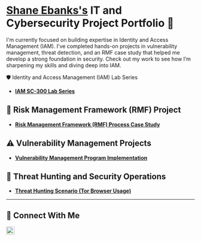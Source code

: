 # <a href="https://www.linkedin.com/in/shaneebanks/">Shane Ebanks's</a> IT and Cybersecurity Project Portfolio 🔐

I'm currently focused on building expertise in Identity and Access Management (IAM). I’ve completed hands-on projects in vulnerability management, threat detection, and an RMF case study that helped me develop a strong foundation in security. Check out my work to see how I’m sharpening my skills and diving deep into IAM.

🛡️ Identity and Access Management (IAM) Lab Series

- **[IAM SC-300 Lab Series](https://github.com/Sebanks1/vulnerability-management-program)**

## 🚀 Risk Management Framework (RMF) Project

- **[Risk Management Framework (RMF) Process Case Study](https://github.com/Sebanks1/RMF-Process-Case-Study)**
  
## ⚠️ Vulnerability Management Projects

- **[Vulnerability Management Program Implementation](https://github.com/Sebanks1/vulnerability-management-program)**


## 🚨 Threat Hunting and Security Operations

- **[Threat Hunting Scenario (Tor Browser Usage)](https://github.com/Sebanks1/threat-hunting-scenario-tor-)**


<hr/>

## 🤳 Connect With Me

[<img align="left" alt="___________ | LinkedIn" width="22px" src="https://cdn.jsdelivr.net/npm/simple-icons@v3/icons/linkedin.svg" />][linkedin]

[linkedin]: https://www.linkedin.com/in/shaneebanks

<!--
<img width="35" alt="image" src="https://github.com/user-attachments/assets/2f41c7cd-5ea8-4475-b451-a37161b6c3fb"> 
<img width="35" alt="image" src="https://github.com/user-attachments/assets/77649969-9910-4994-8b96-74a116cfb2a8">
-->
